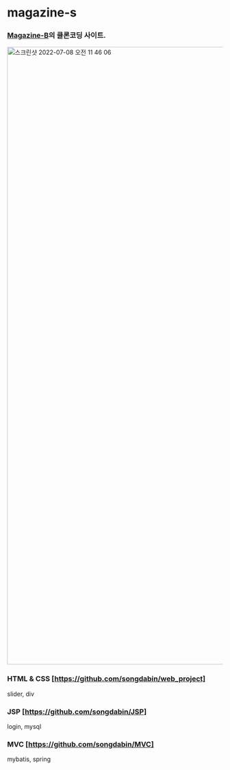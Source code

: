 # magazine-s
### [Magazine-B](https://magazine-b.co.kr/)의 클론코딩 사이트.

<img width="1440" alt="스크린샷 2022-07-08 오전 11 46 06" src="https://user-images.githubusercontent.com/82192898/178011621-0d9d7df8-2499-41e4-bfdd-baa606f92bc4.png">

### HTML & CSS [https://github.com/songdabin/web_project]
slider, div
### JSP [https://github.com/songdabin/JSP]
login, mysql
### MVC [https://github.com/songdabin/MVC]
mybatis, spring
